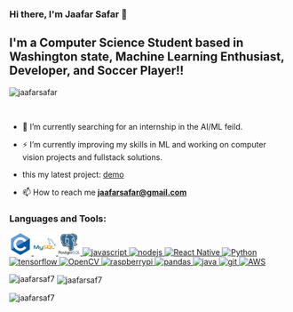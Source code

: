 
### Hi there, I'm Jaafar Safar 👋

## I'm a Computer Science Student based in Washington state, Machine Learning Enthusiast, Developer, and Soccer Player!!


<p align="left"> <img src="https://komarev.com/ghpvc/?username=jaafarsaf71&label=Profile%20views&color=0e75b6&style=flat" alt="jaafarsafar" /> </p>

<p align="left"> <a href="https://github.com/ryo-ma/github-profile-trophy"><img src="https://github-profile-trophy.vercel.app/?username=jaafarsaf7" alt="" /></a> </p>

- 🔭 I’m currently searching for an internship in the AI/ML feild.

- ⚡ I’m currently improving my skills in ML and working on computer vision projects and fullstack solutions.

- this my latest project: [demo](https://main.d651i91z10nc4.amplifyapp.com/)

- 📫 How to reach me **jaafarsafar@gmail.com**



<h3 align="left">Languages and Tools:</h3>
<p align="left">  <a href="https://www.w3schools.com/c/" target="_blank"> <img src="https://raw.githubusercontent.com/devicons/devicon/master/icons/c/c-original.svg" alt="c" width="40" height="40"/> </a> 
</a> <a href="https://www.mysql.com/" target="_blank"> <img src="https://raw.githubusercontent.com/devicons/devicon/master/icons/mysql/mysql-original-wordmark.svg" alt="mysql" width="40" height="40"/> </a>  <a href="https://www.postgresql.org" target="_blank"> <img src="https://raw.githubusercontent.com/devicons/devicon/master/icons/postgresql/postgresql-original-wordmark.svg" alt="postgresql" width="40" height="40"/>
</a> <a href="https://www.javascript.com/" target="_blank"> <img src="https://cdn.jsdelivr.net/gh/devicons/devicon/icons/javascript/javascript-original.svg" alt="javascript" width="40" height="40"/> </a> </a> <a href="https://nodejs.org/en/" target="_blank"> <img src="https://cdn.jsdelivr.net/gh/devicons/devicon/icons/nodejs/nodejs-original-wordmark.svg" alt="nodejs" width="40" height="40"/> 
</a> <a href="https://reactnative.dev/" target="_blank"> <img src="https://cdn.jsdelivr.net/gh/devicons/devicon/icons/react/react-original-wordmark.svg" alt="React Native" width="40" height="40"/> </a> <a href="https://www.w3schools.com/python/" target="_blank"> <img src="https://cdn.jsdelivr.net/gh/devicons/devicon/icons/python/python-original.svg" alt="Python" width="40" height="40"/> </a> 
</a> <a href="https://www.coursera.org/professional-certificates/tensorflow-in-practice" target="_blank"> <img src="https://cdn.jsdelivr.net/gh/devicons/devicon/icons/tensorflow/tensorflow-original.svg" alt="tensorflow" width="40" height="40"/> </a> 
</a> <a href="https://www.youtube.com/watch?v=oXlwWbU8l2o&themeRefresh=1" target="_blank"> <img src="https://cdn.jsdelivr.net/gh/devicons/devicon/icons/opencv/opencv-original.svg" alt="OpenCV" width="40" height="40"/> </a> 
</a> <a href="https://www.pcmag.com/how-to/beginners-guide-how-to-get-started-with-raspberry-pi" target="_blank"> <img src="https://cdn.jsdelivr.net/gh/devicons/devicon/icons/raspberrypi/raspberrypi-original.svg" alt="raspberrypi" width="40" height="40"/> </a> 
</a> <a href="https://www.datacamp.com/tutorial/pandas-tutorial-dataframe-python" target="_blank"> <img src="https://cdn.jsdelivr.net/gh/devicons/devicon/icons/pandas/pandas-original-wordmark.svg" alt="pandas" width="40" height="40"/> </a> 
</a> <a href="https://www.w3schools.com/java/" target="_blank"> <img src="https://cdn.jsdelivr.net/gh/devicons/devicon/icons/java/java-original-wordmark.svg" alt="java" width="40" height="40"/> </a> 
</a> <a href="https://www.w3schools.com/git/default.asp" target="_blank"> <img src="https://cdn.jsdelivr.net/gh/devicons/devicon/icons/git/git-original.svg" alt="git" width="40" height="40"/> </a> 
</a> <a href="https://www.w3schools.com/aws/index.php" target="_blank"> <img src="https://cdn.jsdelivr.net/gh/devicons/devicon/icons/amazonwebservices/amazonwebservices-plain-wordmark.svg" alt="AWS" width="40" height="40"/> </a> 

<p><img align="left" src="https://github-readme-stats.vercel.app/api/top-langs?username=jaafarsaf7&show_icons=true&locale=en&layout=compact" alt="jaafarsaf7" /></p>

<p>&nbsp;<img align="center" src="https://github-readme-stats.vercel.app/api?username=jaafarsaf7&show_icons=true&locale=en" alt="jaafarsaf7" /></p>

<p><img align="center" src="https://github-readme-streak-stats.herokuapp.com/?user=jaafarsaf7&" alt="jaafarsaf7" /></p>

